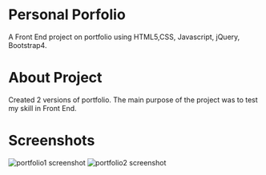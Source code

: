 # Personal Porfolio
A Front End project on portfolio using HTML5,CSS, Javascript, jQuery, Bootstrap4. 

# About Project
Created 2 versions of portfolio. The main purpose of the project was to test my skill in Front End. 
    
# Screenshots

![portfolio1 screenshot](https://user-images.githubusercontent.com/41678679/93890097-997e2180-fd07-11ea-998e-49adaa3a0759.jpg )
![portfolio2 screenshot](https://user-images.githubusercontent.com/41678679/93890154-a6027a00-fd07-11ea-8bd7-3eba3c4bb965.jpg )